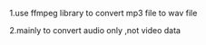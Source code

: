 1.use ffmpeg library to convert mp3 file to wav file

2.mainly to convert audio only ,not video data
